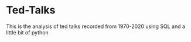 # Ted-Talks
This is the analysis of ted talks recorded from 1970-2020 using SQL and a little bit of python
